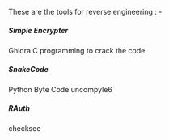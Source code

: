 These are the tools for reverse engineering : - 

##### Simple Encrypter
Ghidra
C programming to crack the code

##### SnakeCode
Python Byte Code
uncompyle6

##### RAuth
checksec

